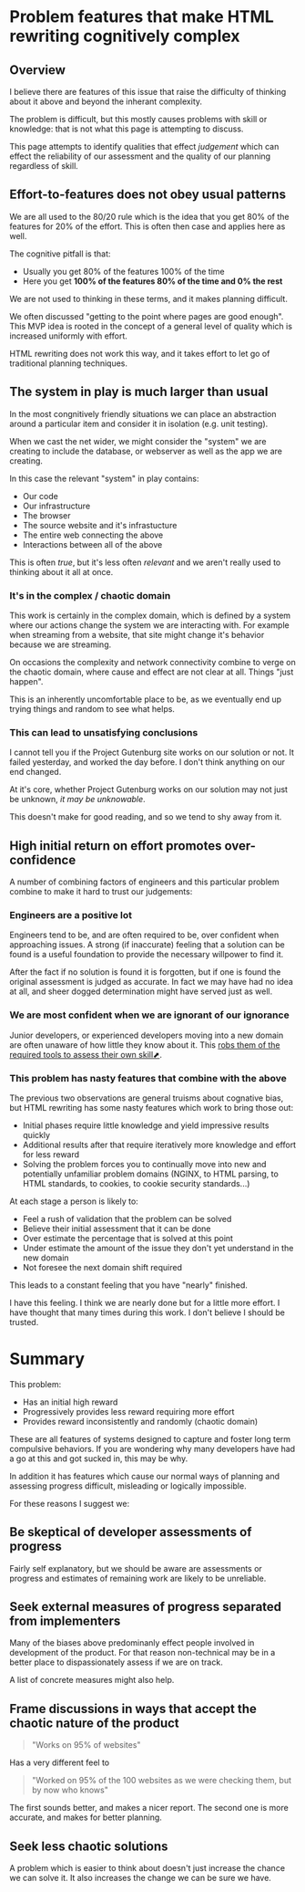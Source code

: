 # Problem features that make HTML rewriting cognitively complex

## Overview

I believe there are features of this issue that raise the difficulty of 
thinking about it above and beyond the inherant complexity.

The problem is difficult, but this mostly causes problems with skill or 
knowledge: that is not what this page is attempting to discuss.

This page attempts to identify qualities that effect _judgement_ which can
effect the reliability of our assessment and the quality of our planning 
regardless of skill.

## Effort-to-features does not obey usual patterns

We are all used to the 80/20 rule which is the idea that you get 80% of the 
features for 20% of the effort. This is often then case and applies here as well.

The cognitive pitfall is that:

 * Usually you get 80% of the features 100% of the time
 * Here you get **100% of the features 80% of the time and 0% the rest**
 
We are not used to thinking in these terms, and it makes planning difficult.

We often discussed "getting to the point where pages are good enough". This 
MVP idea is rooted in the concept of a general level of quality which is 
increased uniformly with effort.

HTML rewriting does not work this way, and it takes effort to let go of 
traditional planning techniques.  

## The system in play is much larger than usual

In the most congnitively friendly situations we can place an abstraction around
a particular item and consider it in isolation (e.g. unit testing).

When we cast the net wider, we might consider the "system" we are creating to
include the database, or webserver as well as the app we are creating.

In this case the relevant "system" in play contains:

 * Our code
 * Our infrastructure
 * The browser
 * The source website and it's infrastucture
 * The entire web connecting the above
 * Interactions between all of the above

This is often _true_, but it's less often _relevant_ and we aren't really used
to thinking about it all at once.

### It's in the complex / chaotic domain

This work is certainly in the complex domain, which is defined by a system 
where our actions change the system we are interacting with. For example when
streaming from a website, that site might change it's behavior because we are
streaming.

On occasions the complexity and network connectivity combine to verge
on the chaotic domain, where cause and effect are not clear at all. Things
"just happen".

This is an inherently uncomfortable place to be, as we eventually end up trying
things and random to see what helps.

### This can lead to unsatisfying conclusions

I cannot tell you if the Project Gutenburg site works on our solution or not. 
It failed yesterday, and worked the day before. I don't think anything on our 
end changed.

At it's core, whether Project Gutenburg works on our solution may not just be
unknown, _it may be unknowable_.

This doesn't make for good reading, and so we tend to shy away from it.

## High initial return on effort promotes over-confidence

A number of combining factors of engineers and this particular problem combine
to make it hard to trust our judgements:

### Engineers are a positive lot
 
Engineers tend to be, and are often required to be, over confident when 
approaching issues. A strong (if inaccurate) feeling that a solution can be 
found is a useful foundation to provide the necessary willpower to find it.

After the fact if no solution is found it is forgotten, but if one is found
the original assessment is judged as accurate. In fact we may have had no idea
at all, and sheer dogged determination might have served just as well.

### We are most confident when we are ignorant of our ignorance

Junior developers, or experienced developers moving into a new domain are often
unaware of how little they know about it. This [robs them of the required tools
to assess their own skill⬈](https://en.wikipedia.org/wiki/Dunning%E2%80%93Kruger_effect).

### This problem has nasty features that combine with the above

The previous two observations are general truisms about cognative bias, but 
HTML rewriting has some nasty features which work to bring those out:

 * Initial phases require little knowledge and yield impressive results quickly
 * Additional results after that require iteratively more knowledge and effort
  for less reward
 * Solving the problem forces you to continually move into new and potentially
  unfamiliar problem domains (NGINX, to HTML parsing, to HTML standards, 
  to cookies, to cookie security standards...)
  
At each stage a person is likely to:

 * Feel a rush of validation that the problem can be solved
 * Believe their initial assessment that it can be done
 * Over estimate the percentage that is solved at this point
 * Under estimate the amount of the issue they don't yet understand in the 
   new domain
 * Not foresee the next domain shift required
 
This leads to a constant feeling that you have "nearly" finished. 

I have this feeling. I think we are nearly done but for a little more effort. 
I have thought that many times during this work. I don't believe I should
be trusted.

# Summary

This problem:

 * Has an initial high reward
 * Progressively provides less reward requiring more effort
 * Provides reward inconsistently and randomly (chaotic domain)

These are all features of systems designed to capture and foster long term
compulsive behaviors. If you are wondering why many developers have had a go at
this and got sucked in, this may be why. 

In addition it has features which cause our normal ways of planning and 
assessing progress difficult, misleading or logically impossible.

For these reasons I suggest we:

## Be skeptical of developer assessments of progress

Fairly self explanatory, but we should be aware are assessments or progress 
and estimates of remaining work are likely to be unreliable.

## Seek external measures of progress separated from implementers

Many of the biases above predominanly effect people involved in development of
the product. For that reason non-technical may be in a better place to 
dispassionately assess if we are on track.

A list of concrete measures might also help.

## Frame discussions in ways that accept the chaotic nature of the product

> "Works on 95% of websites"

Has a very different feel to

> "Worked on 95% of the 100 websites as we were checking them, but by now 
> who knows"

The first sounds better, and makes a nicer report. The second one is more 
accurate, and makes for better planning.

## Seek less chaotic solutions 

A problem which is easier to think about doesn't just increase the chance we 
can solve it. It also increases the change we can be sure we have.